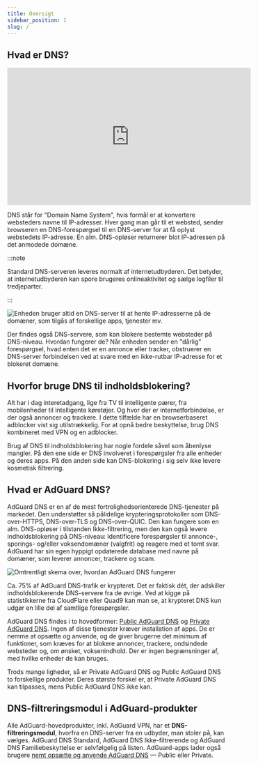 ```yaml
---
title: Oversigt
sidebar_position: 1
slug: /
---
```


## Hvad er DNS?

<iframe width="560" height="315" class="youtube-video" src="https://www.youtube-nocookie.com/embed/MSp7Ki03-LI" title="YouTube-videoafspiller" frameborder="0" allow="accelerometer; autoplay; clipboard-write; encrypted-media; gyroscope; picture-in-picture" allowfullscreen></iframe>

DNS står for "Domain Name System", hvis formål er at konvertere websteders navne til IP-adresser. Hver gang man går til et websted, sender browseren en DNS-forespørgsel til en DNS-server for at få oplyst webstedets IP-adresse. En alm. DNS-opløser returnerer blot IP-adressen på det anmodede domæne.

:::note

Standard DNS-serveren leveres normalt af internetudbyderen. Det betyder, at internetudbyderen kan spore brugeres onlineaktivitet og sælge logfiler til tredjeparter.

:::

![Enheden bruger altid en DNS-server til at hente IP-adresserne på de domæner, som tilgås af forskellige apps, tjenester mv.](https://cdn.adtidy.org/content/blog/articles/dns-cbs/scr1.png)

Der findes også DNS-servere, som kan blokere bestemte websteder på DNS-niveau. Hvordan fungerer de? Når enheden sender en "dårlig" forespørgsel, hvad enten det er en annonce eller tracker, obstruerer en DNS-server forbindelsen ved at svare med en ikke-rutbar IP-adresse for et blokeret domæne.

## Hvorfor bruge DNS til indholdsblokering?

Alt har i dag interetadgang, lige fra TV til intelligente pærer, fra mobilenheder til intelligente køretøjer. Og hvor der er internetforbindelse, er der også annoncer og trackere. I dette tilfælde har en browserbaseret adblocker vist sig utilstrækkelig. For at opnå bedre beskyttelse, brug DNS kombineret med VPN og en adblocker.

Brug af DNS til indholdsblokering har nogle fordele såvel som åbenlyse mangler. På den ene side er DNS involveret i forespørgsler fra alle enheder og deres apps. På den anden side kan DNS-blokering i sig selv ikke levere kosmetisk filtrering.

## Hvad er AdGuard DNS?

AdGuard DNS er en af de mest fortrolighedsorienterede DNS-tjenester på markedet. Den understøtter så pålidelige krypteringsprotokoller som DNS-over-HTTPS, DNS-over-TLS og DNS-over-QUIC. Den kan fungere som en alm. DNS-opløser i tilstanden Ikke-filtrering, men den kan også levere indholdsblokering på DNS-niveau: Identificere forespørgsler til annonce-, sporings- og/eller voksendomæner (valgfrit) og reagere med et tomt svar. AdGuard har sin egen hyppigt opdaterede database med navne på domæner, som leverer annoncer, trackere og scam.

![Omtrentligt skema over, hvordan AdGuard DNS fungerer](https://cdn.adtidy.org/public/Adguard/Blog/scr2.png)

Ca. 75% af AdGuard DNS-trafik er krypteret. Det er faktisk dét, der adskiller indholdsblokerende DNS-servere fra de øvrige. Ved at kigge på statistikkerne fra CloudFlare eller Quad9 kan man se, at krypteret DNS kun udgør en lille del af samtlige forespørgsler.

AdGuard DNS findes i to hovedformer: [Public AdGuard DNS](public-dns/overview) og [Private AdGuard DNS](private-dns/overview). Ingen af disse tjenester kræver installation af apps. De er nemme at opsætte og anvende, og de giver brugerne det minimum af funktioner, som kræves for at blokere annoncer, trackere, ondsindede websteder og, om ønsket, voksenindhold. Der er ingen begrænsninger af, med hvilke enheder de kan bruges.

Trods mange ligheder, så er Private AdGuard DNS og Public AdGuard DNS to forskellige produkter. Deres største forskel er, at Private AdGuard DNS kan tilpasses, mens Public AdGuard DNS ikke kan.

## DNS-filtreringsmodul i AdGuard-produkter

Alle AdGuard-hovedprodukter, inkl. AdGuard VPN, har et **DNS-filtreringsmodul**, hvorfra en DNS-server fra en udbyder, man stoler på, kan vælges. AdGuard DNS Standard, AdGuard DNS Ikke-filtrerende og AdGuard DNS Familiebeskyttelse er selvfølgelig på listen. AdGuard-apps lader også brugere [ nemt opsætte og anvende AdGuard DNS](https://adguard-dns.io/public-dns.html) — Public eller Private.
